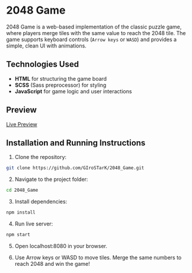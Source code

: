 # 2048 Game

2048 Game is a web-based implementation of the classic puzzle game, where players merge tiles with the same value to reach the 2048 tile. The game supports keyboard controls (`Arrow keys` or `WASD`) and provides a simple, clean UI with animations.

## Technologies Used

- **HTML** for structuring the game board
- **SCSS** (Sass preprocessor) for styling
- **JavaScript** for game logic and user interactions

## Preview

[Live Preview](https://girostark.github.io/2048_Game/)

## Installation and Running Instructions

1. Clone the repository:

```sh
git clone https://github.com/GIroSTarK/2048_Game.git
```

2. Navigate to the project folder:

```sh
cd 2048_Game
```

3. Install dependencies:

```sh
npm install
```

4. Run live server:

```sh
npm start
```

5. Open localhost:8080 in your browser.

6. Use Arrow keys or WASD to move tiles. Merge the same numbers to reach 2048 and win the game!
